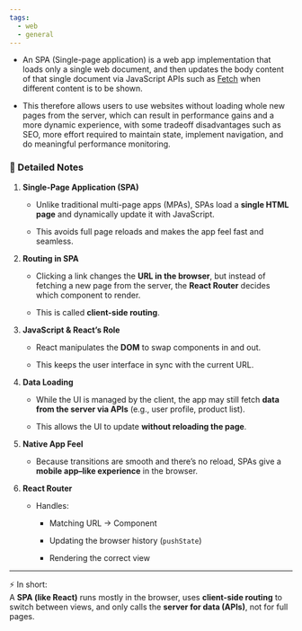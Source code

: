 ```yaml
---
tags:
  - web
  - general
---
```


- An SPA (Single-page application) is a web app implementation that loads only a single web document, and then updates the body content of that single document via JavaScript APIs such as [Fetch](https://developer.mozilla.org/en-US/docs/Web/API/Fetch_API) when different content is to be shown.

- This therefore allows users to use websites without loading whole new pages from the server, which can result in performance gains and a more dynamic experience, with some tradeoff disadvantages such as SEO, more effort required to maintain state, implement navigation, and do meaningful performance monitoring.

### 📝 Detailed Notes

1. **Single-Page Application (SPA)**
    
    - Unlike traditional multi-page apps (MPAs), SPAs load a **single HTML page** and dynamically update it with JavaScript.
        
    - This avoids full page reloads and makes the app feel fast and seamless.
        
2. **Routing in SPA**
    
    - Clicking a link changes the **URL in the browser**, but instead of fetching a new page from the server, the **React Router** decides which component to render.
        
    - This is called **client-side routing**.
        
3. **JavaScript & React’s Role**
    
    - React manipulates the **DOM** to swap components in and out.
        
    - This keeps the user interface in sync with the current URL.
        
4. **Data Loading**
    
    - While the UI is managed by the client, the app may still fetch **data from the server via APIs** (e.g., user profile, product list).
        
    - This allows the UI to update **without reloading the page**.
        
5. **Native App Feel**
    
    - Because transitions are smooth and there’s no reload, SPAs give a **mobile app–like experience** in the browser.
        
6. **React Router**
    
    - Handles:
        
        - Matching URL → Component
            
        - Updating the browser history (`pushState`)
            
        - Rendering the correct view
            

---

⚡ In short:  
A **SPA (like React)** runs mostly in the browser, uses **client-side routing** to switch between views, and only calls the **server for data (APIs)**, not for full pages.